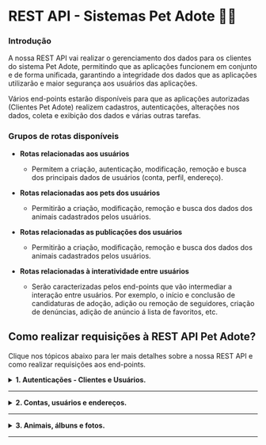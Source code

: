 # REST API - Sistemas Pet Adote 🐶🐱

### Introdução

A nossa REST API vai realizar o gerenciamento dos dados para os clientes do sistema Pet Adote, permitindo que as aplicações funcionem em conjunto e de forma unificada, garantindo a integridade dos dados que as aplicações utilizarão e maior segurança aos usuários das aplicações.

Vários end-points estarão disponíveis para que as aplicações autorizadas (Clientes Pet Adote) realizem cadastros, autenticações, alterações nos dados, coleta e exibição dos dados e várias outras tarefas.

### Grupos de rotas disponíveis
- **Rotas relacionadas aos usuários**
  - Permitem a criação, autenticação, modificação, remoção e busca dos principais dados de usuários (conta, perfil, endereço).
 
 
- **Rotas relacionadas aos pets dos usuários**
  - Permitirão a criação, modificação, remoção e busca dos dados dos animais cadastrados pelos usuários.
 
 
- **Rotas relacionadas as publicações dos usuários**
  - Permitirão a criação, modificação, remoção e busca dos dados dos animais cadastrados pelos usuários.
 
 
- **Rotas relacionadas à interatividade entre usuários**
  - Serão caracterizadas pelos end-points que vão intermediar a interação entre usuários. Por exemplo, o início e conclusão de candidaturas de adoção, adição ou remoção de seguidores, criação de denúncias, adição de anúncio á lista de favoritos, etc.

<span id='comoUsar'></span>
## Como realizar requisições à REST API Pet Adote?
<p>Clique nos tópicos abaixo para ler mais detalhes sobre a nossa REST API e como realizar requisições aos end-points.</p>

<details id='detailsAuth'>
<summary><b>1. Autenticações - Clientes e Usuários.</b></summary>

#### 

Todos os end-points da REST API possuem restrições de acesso, portanto ao realizar uma requisição, o cliente (aplicação) deverá apresentar seu **_Access Token_** (um JWT - _JSON WEB TOKEN_ assinado pela REST API) nos cabeçalhos da requisição. O Access Token é atribuído à aplicação pela REST API acompanhando de um Refresh Token durante o processo de autenticação do requisitante no seu respectivo end-point de autenticação.

- **Access Tokens** - São JWTs de curta duração que devem ser apresentados pela aplicação ao realizar requisições aos end-points da REST API.
- **Refresh Tokens** - São JWTs de longa duração que devem ser armazenados em segurança pela aplicação e serão utilizados para renovar Access Tokens expirados.

Com esses Tokens a REST API poderá identificar vários detalhes sobre o requisitante para permitir ou negar acesso aos end-points.

Vejamos abaixo como uma aplicação deverá se autenticar para receber o **Access Token** e o **Refresh Token** e finalmente poder utilizar os end-points da REST API dos sistemas Pet Adote.

<span id='authClientes'></span>
## 1.1 - Autenticando clientes na REST API
 
> **GET:** http://rest-petadote.ddns.net/autenticacoes/apis/login/?cliente=SeuCódigoCliente&senha=SuaSenhaComoCliente

- Observe que o parâmetro **"cliente"** e **"senha"** recebem, respectivamente, o código e senha da aplicação registrada. Se as credenciais apresentadas forem válidas, a resposta será um JSON contendo { mensagem, client_accessToken, client_refreshToken }

- Nesse ponto a aplicação se autenticou e poderá adicionar o Access Token recebido ao cabeçalho das requisições.

> **Request Headers** = { Authorization: Bearer SeuAccessTokenVaiAqui }

<small><b>Observação:</b> No momento, apenas aplicações Pet Adote cadastradas por nós podem se autenticar, para isso é necessário que a aplicação utilize os end-points dos tópicos explorados a seguir.</small>

**Porém o que acontece quando o Access Token expira?**

> A aplicação deverá renovar o Access Token utilizando o Refresh Token recebido.

#### 1.1.1 - Utilizando o Refresh Token para renovar o Access Token

> **POST:** http://rest-petadote.ddns.net/autenticacoes/apis/refresh

```javascript
request.body = { 
    refreshToken: 'refreshTokenDaSuaAplicacao'
};
```

- Por questões de segurança o Access Token possui um curto tempo de vida, portanto sua renovação é necessária.

- A resposta será um par de Access e Refresh Tokens renovados, a aplicação novamente poderá utilizar o Access Token para continuar a fazer requisições.

- Note que o Refresh Token antigo da aplicação será invalidado pela REST API, uma vez que a REST API substitui o Refresh Token vínculado à antiga autenticação do cliente pelo Refresh Token mais atual.

#### 1.1.2 - Encerrando o Refresh Token da aplicação de forma segura

> **DELETE:** http://rest-petadote.ddns.net/autenticacoes/apis/logout

```javascript
request.body = { 
    refreshToken: 'refreshTokenDaSuaAplicacao'
};
```

- Em algum momento, um cliente pode desejar expirar seu Refresh Token mais cedo do que o tempo de expiração estabelecido para ele, uma vez que se trata de um Token com longo tempo de vida. Ao utilizar esse end-point e entregar o refreshToken no corpo da requisição, a aplicação poderá encerrar o Refresh Token até a próxima autenticação da aplicação na REST API.


<span id='authUsuarios'></span>
## 1.2 - Autenticando usuários das aplicações na REST API

> **POST:** http://rest-petadote.ddns.net/autenticacoes/usuarios/login

```javascript
request.body = { 
    email: 'emailDoUsuario',
    senha: 'senhaDoUsuario'
};
```

- Para autenticar usuários cadastrados, a aplicação deverá apresentar o Token de Acesso da aplicação para requisitar a autenticação do usuário no end-point da REST API. Assim, saberemos por meio de qual aplicação o usuário está se autenticando.

- Ao autenticar o usuário, a aplicação receberá um novo par de Access e Refresh Tokens, que deverão ser utilizados para realizar requisições em nome do usuário. A resposta será um JSON contendo { mensagem, cod_usuario, user_accessToken, user_refreshToken }

- Nesse ponto o usuário da aplicação se autenticou e a aplicação poderá adicionar o Access Token do usuário recebido ao cabeçalho das requisições.

> **Request Headers** = { Authorization: Bearer AccessTokenDoUsuarioVaiAqui }

- Se a aplicação apresentar os Tokens de Acesso do usuário ao realizar uma requisição, a REST API apresentará dados relativos ao nível de acesso daquele usuário. Por exemplo, se o usuário for um administrador, poderá utilizar interfaces mais avançadas, se for um usuário comum, poderá acessar dados relativos à usuários comuns.

#### 1.2.1 - Utilizando o Refresh Token para renovar o Access Token do usuário

> **POST:** http://rest-petadote.ddns.net/autenticacoes/usuarios/refresh

```javascript
request.body = { 
    refreshToken: 'refreshTokenDoSeuUsuario'
};
```

- O motivo para renovar o Access Token do usuário é o mesmo da aplicação, será necessário apresentar um Token válido para realizar novas requisições e o Access Token possui um tempo de vida curto.

#### 1.2.2 - Desconectando o usuário da sua aplicação de forma segura

> **DELETE:** http://rest-petadote.ddns.net/autenticacoes/usuarios/logout

```javascript
request.body = { 
    refreshToken: 'refreshTokenDoSeuUsuario'
};
```

- Usuários podem desejar encerrar suas sessões manualmente nas aplicações, para realizar isso devemos invalidar o Refresh Token desse usuário, não permitindo que ele seja utilizado para requisitar novos Access Tokens até a próxima autenticação do usuário e essa é a finalidade desse end-point.

## 

[Voltar ao início](#comoUsar)
</details>

---
<details id='detailsUsuarios'>
<summary><b>2. Contas, usuários e endereços.</b></summary>

## 2.1 - Cadastrando novos usuários

- Para criar a conta de um novo usuário, a REST API precisa receber uma requisição com o método http **POST** contendo o seguinte conteúdo no corpo da requisição (as chaves devem ser as mesmas do exemplo abaixo).

-  A autenticidade dos campos será verificada pela REST API que responderá de acordo conforme as verificações.

- Quando o cadastro do usuário for concluído, duas coisas acontecerão.
  - O usuário receberá no e-mail informado, um Token de Ativação válido por 15 minutos para que ele ative sua conta na aplicação.
  - A aplicação receberá uma mensagem de sucesso contendo o "cod_usuario", que permitirá que ela faça algumas solicitações com as permissões da aplicação sobre os dados do usuário, como por exemplo, enviar outra requisição para adicionar o avatar do usuário ou a imagem de background do perfil do usuário.

> **POST:** http://rest-petadote.ddns.net/contas/

```javascript
request.body = { 
    email: 'email.usuario@dominio.com',
    senha: 'Senha123',
    confirma_senha: 'Senha123',
    
    primeiro_nome: 'Testêncio',
    sobrenome: 'Testeiro',
    data_nascimento: '13/09/2000',
    cpf: '123.456.789-12',	// A REST API normaliza variações como 12345678912.
    telefone: '(01) 91234-4321',	// Aceita variações.
    descricao: 'Quero encontrar um pet legal!',
    
    cep: '12345-678',	// Aceita variações.
    logradouro: 'Rua exemplo',
    bairro: 'Bairro exemplo',
    cidade: 'Cidade exemplo',
    estado: 'Estado exemplo'
};
```

#### 2.1.1 - Atualizando dados do usuário cadastrado 

- **Alterando a senha da Conta do usuário.**

> **PATCH**: http://rest-petadote.ddns.net/contas/codigoDoUsuario
> 
> **Exemplo**: http://rest-petadote.ddns.net/contas/1

```javascript
request.body = { 
    senha: 'Senha123',
    confirma_senha: 'Senha123'
};
```

## 

- **Alterando os dados de perfil do usuário.**
  - Aqui devemos nos atentar ao tipo de requisição que é realizada:
    - **Alterações nos campos de texto** — (nome, sobrenome, data_nascimento, etc) podem ser enviadas de várias formas diferentes contanto que cheguem com "chave : valor", por exemplo com encoding **"x-www-form-urlencoded"** ou **"raw"**.
    - **Alterações nos arquivos** — (imagens, por exemplo) devem ser enviados com o encoding **"multipart/form-data"** e contendo apenas os campos dos exemplos abaixo.
    

> **PATCH**: http://rest-petadote.ddns.net/usuarios/codigoDoUsuario
> 
> **Exemplo**: http://rest-petadote.ddns.net/usuarios/1

```javascript
// Campos para campos de texto...
request.body = { 
    primeiro_nome: 'Testêncio',
    sobrenome: 'Testeiro',
    data_nascimento: '13/09/2000',
    cpf: '123.456.789-12',
    telefone: '(01) 91234-4321',
    descricao: 'Quero encontrar um pet legal!',
    
    qtd_seguidores: '0',	// 1 para incrementar, ou -1 para decrementar.
    qtd_seguidos: '0',		// 1 ou -1.
    qtd_denuncias: '0',		// 1 ou -1.
    
    esta_ativo: '0',	// Apenas o usuário poderá ativar a conta mudando esse valor para 1.
    
    e_admin: '0'	// 1 para ativar o usuário como administrador.
};
```
```javascript
// Campos para arquivos (imagens)...
request.multipart/form-data = { 
    foto_usuario: 'ArquivoDaFotoDoUsuario01.jpg',
    banner_usuario: 'ArquivoDoBannerDoUsuario01.png'	// Será convertido para jpeg.
};
```

- Voltando a foto ou o banner do usuário ao padrão.

> **PATCH**: http://rest-petadote.ddns.net/usuarios/codigoDoUsuario?setDefault=avatar
> 
> ou
> 
> **PATCH**: http://rest-petadote.ddns.net/usuarios/codigoDoUsuario?setDefault=banner

## 

- **Alterando os dados de endereço do usuário.**

> **PATCH**: http://rest-petadote.ddns.net/enderecos/codigoDoUsuario
> 
> **Exemplo**: http://rest-petadote.ddns.net/enderecos/1

```javascript
request.body = { 
    cep: '12345-678',
    logradouro: 'Rua exemplo',
    bairro: 'Bairro exemplo',
    cidade: 'Cidade exemplo',
    estado: 'Estado exemplo'
};
```

## 

#### 2.1.2 - Permitindo que o usuário ative sua conta.

- O processo de ativação da conta do usuário ocorre da seguinte maneira.
  -  O usuário realiza o cadastro ou a autenticação na aplicação.
  -  A aplicação informa que ele ainda não ativou sua conta e pergunta se o usuário deseja ativar. Se sim, o usuário receberá um e-mail contendo um Token de Ativação e uma interface pedirá a entrada desse Token de Ativação.
  -  A aplicação passa o Token informado para a REST API em uma requisição PATCH, se o Token for válido, a conta do usuário será ativada.
  -  A aplicação agora deverá fazer o Log-out desse usuário e requisitar que ele autentique-se novamente, pois somente no próximo Log-in a conta estará de fato ativada.

> **PATCH**: http://rest-petadote.ddns.net/contas/ativacao/TokenDeAtivacao
> 
> **Exemplo**: http://rest-petadote.ddns.net/contas/ativacao/123t0K3n

```javascript
// Se a aplicação permitir a ativação logo após o cadastro do usuário, passe no corpo da requisição o código do usuário recebido como resposta no fim do cadastro.
// Caso a ativação acontecer após a autenticação do usuário, apenas será necessário passar o Token diretamente ao end-point, uma vez que o cabeçalho da requisição deverá conter o Access Token do usuário.

request.body = {
    codUsuario: 'códigoDoUsuarioRecebidoComoRespostaNaConclusãoDoCadastro'
};
```

## 

#### 2.1.3 - Reenviando o Token de Ativação.

- O Token de Ativação possui um tempo de vida de 15 minutos. Portanto é possível que o usuário não ative a sua conta a tempo após receber o e-mail inicial contendo o Token de Ativação. Para requisitar um novo Token de Ativação, o usuário deve estar autenticado na aplicação (As requisições à REST API devem conter no cabeçalho, o Access Token da autenticação do usuário).

> **POST**: http://rest-petadote.ddns.net/contas/ativacao/reenvio/CodigoDoUsuario
> 
> **Exemplo**: http://rest-petadote.ddns.net/contas/ativacao/reenvio/1

- A aplicação poderá obter o código do usuário do próprio Token de Acesso do usuário autenticado. Se o usuário autenticado e o parâmetro "CódigoDoUsuario" não estiverem de acordo, a REST API não realizará o envio do e-mail, e informará o motivo do erro à aplicação.


## 2.2 - Recuperando a senha da conta do usuário

- É comum que usuários esqueçam as senhas de acesso de suas contas. O processo ocorre da seguinte maneira.
  - Um usuário ao autenticar-se identifica que esqueceu sua senha. Ele então vai até a interface de recuperação de senha na aplicação e informa seu e-mail.
  - A aplicação realiza a requisição ao end-point que vai gerar e enviar via e-mail o Token de Recuperação para o usuário e então aguardará que o usuário autorize a redefinição da senha ao digitar o Token recebido.
  - Ao digitar um Token válido, a aplicação envia o Token de Recuperação informado pelo usuário no corpo da requisição para o end-point de Redefinição da senha do usuário.
  - Nesse momento, a REST API vai realizar todo o processo de criação/criptografia/redefinição/envio da senha provisória ao e-mail do usuário.
  - Ao receber a senha provisória, o usuário poderá acessar sua conta novamente.

- **Envio do Token de Recuperação, que permitirá que o usuário autorize a redefinição da senha.**


> **POST**: http://rest-petadote.ddns.net/contas/recuperacao

```javascript
request.body = {
    email: 'email.usuario@dominio.com'
}
```

- **End-point para a redefinir e entregar a senha provisória ao usuário.**

> **PATCH**: http://rest-petadote.ddns.net/contas/recuperacao

```javascript
request.body = {
    email: 'email.usuario@dominio.com',
    tokenRecuperacao: '123t0K3n'
}
```

## 2.3 - Acessando dados sobre contas, usuários e endereços

Os dados exibidos dependerão do nível de acesso do requisitante.

Por exemplo: Clientes "Pet Adote" visualizarão dados mais completos, necessários ao negócio das aplicações "Pet Adote";

Enquanto isso, clientes "Comuns" visualizarão apenas dados quantificadores (Quantas contas estão cadastradas, quantos pets de tal espécie estão cadastrados, etc.);

E os usuários autenticados por meio de aplicações Pet Adote acessarão apenas dados relativos à eles mesmo ou dados públicos, não podendo por exemplo, visualizar os dados de perfil de um usuário que tenha adicionado o usuário requerente à sua lista de usuários bloqueados.

#### 2.3.1 - Acessando dados sobre as contas cadastradas.

A REST API fornece 3 meios de busca de informações sobre contas cadastradas, é importante ressaltar que as buscas não exibem dados sensíveis dos usuários (como senhas).

- **Lista de todas as contas registradas no sistema.**

> **GET**: http://rest-petadote.ddns.net/contas/

- **Exibe dados sobre a conta de um usuário específico quando a aplicação sabe os código do usuário.**

> **GET**: http://rest-petadote.ddns.net/contas/?codUsuario=1

- **Exibe dados sobre a conta de um usuário específico quando a aplicação sabe o tipo de cadastro e o chave da conta.**

> **GET**: http://rest-petadote.ddns.net/contas/?tipoCadastro=local&chaveConta=email.usuario@dominio.com

## 

#### 2.3.2 - Acessando dados sobre os dados de perfil do usuário.

Temos 2 meios de busca de dados de perfil dos usuários.

- **Lista de todas os perfis de usuários registrados no sistema**.

> **GET**: http://rest-petadote.ddns.net/usuarios/

- **Exibe dados sobre o perfil de um usuário específico**.

> **GET**: http://rest-petadote.ddns.net/usuarios/CodigoDoUsuario
>
> **Exemplo**: http://rest-petadote.ddns.net/usuarios/1

## 

#### 2.3.3 - Acessando dados sobre os endereços cadastrados.

Temos 3 meios de busca dos endereços cadastrados. Os end-points refletem o fato de que os endereços pertencem aos usuários.

- **Lista todos os endereços cadastrados**.

> **GET**: http://rest-petadote.ddns.net/usuarios/enderecos/

- **Exibe o endereço que está vínculado à um usuário, caso a aplicação saiba o código do usuário**.

> **GET**: http://rest-petadote.ddns.net/usuarios/enderecos/?codUsuario=1

- **Exibe o endereço a partir do código de endereço**.

> **GET**: http://rest-petadote.ddns.net/usuarios/enderecos/?codEndereco=1

## 2.4 - Lista de Códigos de Possíveis Erros

<details>
<summary>Clique aqui para ver a lista de Error Codes</summary>

- ACCESS_TO_RESOURCE_NOT_ALLOWED (401)

- INTERNAL_SERVER_API_ERROR (500)
- INTERNAL_SERVER_ERROR (500)
- INTERNAL_SERVER_MODULE_ERROR (500)

- RESOURCE_NOT_FOUND (404)

- ACCESS_NOT_ALLOWED (401)
- EXPIRED_AUTH (401)

- BAD_REQUEST (400)

- INVALID_INPUT (400)

- INVALID_PARAM (400)

- INVALID_REQUEST_QUERY (400)

- INVALID_REQUEST_FIELDS (400)

- INVALID_EMAIL_LENGTH (400)
- INVALID_EMAIL_INPUT (400)
- EMAIL_ALREADY_TAKEN (409)

- INVALID_PASSWORD_LENGTH (400)
- PASSWORD_WITHOUT_NUMBER (400)
- PASSWORD_WITHOUT_UPPERCASE_LETTER (400)
- PASSWORD_WITHOUT_LOWERCASE_LETTERS (400)
- INVALID_PASSWORD_CONFIRMATION (400)

- INVALID_PRIMEIRO_NOME_LENGTH (400)
- INVALID_PRIMEIRO_NOME_INPUT (400)

- INVALID_SOBRENOME_LENGTH (400)
- INVALID_SOBRENOME_INPUT (400)
		
- INVALID_DATA_NASCIMENTO_LENGTH (400)
- INVALID_DATA_NASCIMENTO_INPUT (400)
- INVALID_DATA_NASCIMENTO_FOR_LEAP_YEAR (400)
- INVALID_DATA_NASCIMENTO_FOR_COMMON_YEAR (400)

- FORBIDDEN_USER_AGE (403)

- INVALID_CPF_INPUT (400)
- CPF_DIGITS_ARE_REPEATING (400)
- CPF_ALREADY_TAKEN (409)
- INVALID_CPF (400)

- INVALID_TELEFONE_INPUT (400)
- TELEFONE_DIGITS_ARE_REPEATING (400)
- INVALID_TELEFONE_DDD (400)

- INVALID_CEP_INPUT (400)
- CEP_NOT_FOUND (400)

- INVALID_LOGRADOURO_LENGTH (400)

- INVALID_BAIRRO_LENGTH (400)

- INVALID_CIDADE_LENGTH (400)

- CIDADE_DONT_BELONG_TO_CEP (400)

- INVALID_ESTADO_LENGTH (400)
- ESTADO_DONT_BELONG_TO_CEP (400)

- INVALID_DESCRICAO_LENGTH (400)

- INVALID_REQUEST_CONTENT (400)

- TOKEN_NOT_FOUND (404)

- USER_HAS_ACTIVE_TOKEN (403)
</details>

## 

[Voltar ao início](#comoUsar)
</details>

---

<details id='detailsAnimais'>
<summary><b>3. Animais, álbuns e fotos.</b></summary>

## 3.1 - Cadastrando novos animais.

- Para cadastrar novos animais, a REST API precisa receber uma requisição com o método http **POST** contendo o seguinte conteúdo no corpo da requisição (as chaves devem ser as mesmas dos exemplos abaixo).

- **Atenção**: O cadastro de animais só pode ser feito por usuários de aplicações Pet Adote.

> **POST:** http://rest-petadote.ddns.net/usuarios/animais/

```javascript
request.body = {
    nome: 'Tom',
    data_nascimento: '2021-04-18',
    especie: 'Gato',    // Aceita: "Gato", "Cão", "Outros".
    raca: 'Comum',    // A raça é irrestrita, o usuário que define.
    genero: 'M',    // Aceita: "M", "F".
    porte: 'M',    // Aceita: "P", "M", "G".
    esta_castrado: '1',    // Aceita: "1", "0".
    esta_vacinado: '1',    // Aceita: "1", "0".
    detalhes_comportamento: 'O Tom é um pouco bagunceiro, mas só quando está brincando.',
    detalhes_saude: 'Sempre teve boa saúde.',
    historia: 'Meu vizinho deixou o Tom comigo porque estava se mudando e não podia levá-lo pra nova casa, mas eu não tenho tempo para dar atenção pra ele, preciso que alguém adote o Tom e cuide bem dele.'
}
```

- Quando um animal é cadastrado, ele imediatamente recebe um Álbum para adição de fotos no futuro.


- Se a aplicação deseja alterar a foto de exibição do animal, poderá utilizar o _"cod_animal"_ recebido na resposta da requisição para fazer a alteração. A nova foto de exibição será adicionada ao álbum do animal automáticamente.

##

#### 3.1.1 - Atualizando dados do animal cadastrado

- **Alterando os dados comuns do animal.**
  - Aqui devemos nos atentar ao tipo de requisição que é realizada:
    - **Alterações nos campos de texto** - Podem ser enviadas de várias formas diferentes contanto que cheguem no formato "Chave : Valor". Por exemplo, utilizando o encoding **"x-www-form-urlencoded"** ou **"raw"**.
    - **Alterações nos arquivos (imagens)** - Arquivos devem ser enviados um a um, com o encoding **"multipart/form-data"**.

- Os dados do animal podem ser alterados por administradores caso necessário.

- Abaixo temos a lista de campos que devem ser utilizados em cada tipo de requisição de alteração, observe que não é necessário enviar todos os campos de uma só vez, é possível por exemplo alterar só o nome do animal. Entretanto é necessário separar requisições entre campos comuns e campos de arquivos, já que usam encodings diferentes.

> **PATCH**: http://rest-petadote.ddns.net/usuarios/animais/codigoDoAnimal
>
> **Exemplo**: http://rest-petadote.ddns.net/usuarios/animais/1

```javascript
// Campos comuns.
request.body = {
    nome: '',
    foto: '',    // Aceita apenas UID de fotos que estão no álbum do animal.
    data_nascimento: '',
    especie: '',    // Aceita: "Gato", "Cão", "Outros".
    raca: '',    // A raça é irrestrita, o usuário que define.
    genero: '',    // Aceita: "M", "F".
    porte: '',    // Aceita: "P", "M", "G".
    esta_castrado: '',    // Aceita: "1", "0".
    esta_vacinado: '',    // Aceita: "1", "0".
    detalhes_comportamento: '',
    detalhes_saude: '',
    historia: ''
}
```

```javascript
// Campos para arquivos.
request.multipart/form-data = {
    foto: 'ArquivoDaFotoDoAnimal.jpeg'
}
```

- **Para retornar a foto de exibição do animal para o padrão faça a seguinte chamada.**

> **PATCH**: http://rest-petadote.ddns.net/usuarios/animais/codigoDoAnimal?setDefault=foto
>
> **Exemplo**: http://rest-petadote.ddns.net/usuarios/animais/1?setDefault=foto

## 3.1.2 - Acessando dados sobre Animais.

Temos 4 meios de acessar dados sobre os animais cadastrados.

- **Lista de todos os animais cadastrados.**
> **GET**: http://rest-petadote.ddns.net/usuarios/animais/

- **Lista de todos os animais cadastrados de usuários ativos.**
> **GET**: http://rest-petadote.ddns.net/usuarios/animais/?getAllActive=1

- **Lista de todos os animais cadastrados de usuários inativos.**
> **GET**: http://rest-petadote.ddns.net/usuarios/animais/?getAllActive=0

- **Lista de todos os animais cadastrados de um usuário específico.**
> **GET**: http://rest-petadote.ddns.net/usuarios/animais/?getAllFromUser=codigoUsuarioAqui

- **Exibe os dados de um animal específico.**
> **GET**: http://rest-petadote.ddns.net/usuarios/animais/?getOne=codigoAnimalAqui

- **Paginação**: Todos os meios de acesso a listagem de dados acima permitem que os clientes declarem limites para a listagem, por exemplo, se você deseja visualizar apenas 5 animais por requisição na lista de todos os animais cadastrados, forme sua query string da seguinte maneira:

> **GET**: http://rest-petadote.ddns.net/usuarios/animais/?page=1&limit=5

- **"page"** declara a página atual; **"limit"** declara o limite de dados que serão exibidos.

## 3.2 - Acessando dados sobre os Álbuns dos animais.

Durante o cadastro do animal, um álbum é criado para que o usuário possa adicionar novas fotos do animal. Por enquanto apenas esse álbum pode ser utilizado.

Os álbuns criados pelo sistema não podem ser alterados.

Temos 4 maneiras de acessar os dados dos álbuns.

- **Lista de todos os Álbuns de animais cadastrados.**
> **GET**: http://rest-petadote.ddns.net/usuarios/animais/albuns/

- **Lista de todos os Álbuns de animais cadastrados de usuários ativos.**
> **GET**: http://rest-petadote.ddns.net/usuarios/animais/albuns/?getAllActive=1

- **Lista de todos os Álbuns de animais cadastrados de usuários inativos.**
> **GET**: http://rest-petadote.ddns.net/usuarios/animais/albuns/?getAllActive=0

- **Lista de todos os Álbuns de um animal específico.**
> **GET**: http://rest-petadote.ddns.net/usuarios/animais/albuns/?getAllFromAnimal=codigoAnimalAqui

- **Exibe os dados de um Álbum específico.**
> **GET**: http://rest-petadote.ddns.net/usuarios/animais/albuns/?getOne=codigoDoAlbumAqui

- **O sistema de paginação mencionado no tópico (3.1.2) também funciona aqui.**

## 3.3 - Adicionando fotos ao álbum do animal.

- Para cadastrar novas fotos ao álbum de um animal, a REST API precisa receber uma requisição com o método http **POST** contendo o seguinte conteúdo no corpo da requisição (as chaves devem ser as mesmas dos exemplos abaixo).

- **Atenção**: É necessário que o requisitante seja o dono do animal para cadastrar novas fotos no álbum do animal. Além disso, como estaremos lidando com arquivos (imagens), o encoding utilizado para enviar essa requisição deve ser **multipart/form-data**.

> **POST:** http://rest-petadote.ddns.net/usuarios/animais/

```javascript
request.multipart/form-data = {
    foto: 'ArquivoDaFotoDoAnimal.jpeg'
}
```

##

#### 3.3.1 - Alterando os dados da foto.

- Uma vez que a foto foi enviada com sucesso, podemos utilizar seu UID para alterar os dados da foto, como o nome ("Nome" é diferente de UID, ok?) dela, a descrição, e o estado de ativação dela (O usuário poderá apenas desativar fotos - Isso significa que ele "deletou" a foto).


- Vejamos abaixo como realizar a chamada de alteração dos dados da foto, lembre-se que o nome dos campos devem ser iguais ao enviar os dados na requisição.


- **Atenção**: O requisitante deve ser o dono do recurso (Ou seja, o dono do animal que possui a foto em seus álbuns).

> **PATCH:** http://rest-petadote.ddns.net/usuarios/animais/uidDaFotoDoAnimal.jpeg

```javascript
request.body = {
    nome: '',
    descricao: '',
    ativo: ''    // Aceita apenas: '0' - Administradores podem ativá-la novamente caso necessário.
}
```

## 3.3.2 - Acessando dados sobre as fotos dos animais.

Existem 10 formas de acessar dados sobre as fotos dos animais, sendo que 3 dessas formas são dedicadas à usuários comuns (Que não são administradores).

- **01. Lista de todas as fotos dos álbuns dos animais. (Apps/Admins)**
> **GET**: http://rest-petadote.ddns.net/usuarios/animais/albuns/fotos/

- **02. Lista de todas as fotos ativas dos álbuns dos animais. (Apps/Admins)**
> **GET**: http://rest-petadote.ddns.net/usuarios/animais/albuns/fotos/?getAllActive=1

- **03. Lista de todas as fotos inativas dos álbuns dos animais. (Apps/Admins)**
> **GET**: http://rest-petadote.ddns.net/usuarios/animais/albuns/fotos/?getAllActive=0

- **04. Lista de todas as fotos ativas dos álbuns dos animais cujo dono está ativo. (Apps/Admins/Usuários)**
> **GET**: http://rest-petadote.ddns.net/usuarios/animais/albuns/fotos/?getAllActive=1&activeOwner=1

- **05. Lista de todas as fotos inativas dos álbuns dos animais cujo dono está ativo. (Apps/Admins)**
> **GET**: http://rest-petadote.ddns.net/usuarios/animais/albuns/fotos/?getAllActive=0&activeOwner=1

- **06. Lista de todas as fotos ativas dos álbuns dos animais cujo dono está inativo. (Apps/Admins)**
> **GET**: http://rest-petadote.ddns.net/usuarios/animais/albuns/fotos/?getAllActive=1&activeOwner=0

- **07. Lista de todas as fotos inativas dos álbuns dos animais cujo dono está inativo. (Apps/Admins)**
> **GET**: http://rest-petadote.ddns.net/usuarios/animais/albuns/fotos/?getAllActive=0&activeOwner=0

- **08. Lista de todas as fotos ativas de um álbum específico. (Apps/Admins/Usuários)**
> **GET**: http://rest-petadote.ddns.net/usuarios/animais/albuns/fotos/?getAllActiveFromAlbum=codigoAlbumAqui

- **09. Lista de todas as fotos inativas de um álbum específico. (Apps/Admins)**
> **GET**: http://rest-petadote.ddns.net/usuarios/animais/albuns/fotos/?getAllNotActiveFromAlbum=codigoAlbumAqui

- **10. Exibe os dados de uma foto específica. (Apps/Admins/Usuários)**
> **GET**: http://rest-petadote.ddns.net/usuarios/animais/albuns/fotos/?getOne=uidDaFotoAqui.jpeg

- **O sistema de paginação funciona em todas as chamadas citadas acima.**

## 3.4 - Lista de Códigos de Possíveis Erros

<details>
<summary>Clique aqui para ver a lista de Error Codes</summary>

- ACCESS_TO_RESOURCE_NOT_ALLOWED (401)
- INVALID_REQUEST_QUERY (400)
- BAD_REQUEST (400)
- RESOURCE_NOT_FOUND (404)
- INTERNAL_SERVER_ERROR (500)
- INTERNAL_SERVER_MODULE_ERROR (500)
- INVALID_REQUEST_FIELDS (400)
- INVALID_REQUEST_CONTENT (400)
- FILE_SIZE_TOO_LARGE (413)
- INVALID_FILE_MIME (406)
- LIMIT_FILE_COUNT (400)
- LIMIT_FILE_SIZE (413)
- LIMIT_UNEXPECTED_FILE (400)
- LIMIT_FIELD_COUNT (400)
- INVALID_FILE_INPUT (400)
- INVALID_INPUT_NOME (400)
- INVALID_LENGTH_NOME (400)
- INVALID_INPUT_FOTO (400)
- INVALID_SELECTION_FOTO (400)
- INVALID_LENGTH_DATA_NASCIMENTO (400)
- INVALID_INPUT_DATA_NASCIMENTO (400)
- INVALID_DATA_NASCIMENTO_FOR_LEAP_YEAR (400)
- INVALID_DATA_NASCIMENTO_FOR_COMMON_YEAR (400)
- INVALID_INPUT_ESPECIE (400)
- INVALID_INPUT_RACA (400)
- INVALID_LENGTH_RACA (400)
- INVALID_INPUT_GENERO (400)
- INVALID_INPUT_PORTE (400)
- INVALID_INPUT_ESTA_CASTRADO (400)
- INVALID_INPUT_ESTA_VACINADO (400)
- INVALID_LENGTH_DETALHES_COMPORTAMENTO (400)
- INVALID_LENGTH_DETALHES_SAUDE (400)
- INVALID_LENGTH_HISTORIA (400)
- INVALID_LENGTH_DESCRICAO (400)
- INVALID_INPUT_ATIVO (400)

</details>

## 

[Voltar ao início](#comoUsar)

</details>

---